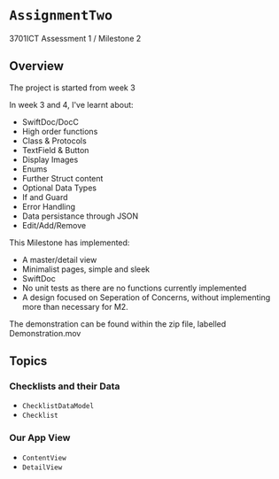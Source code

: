 # ``AssignmentTwo``

3701ICT
Assessment 1 / Milestone 2

## Overview

The project is started from week 3

In week 3 and 4, I've learnt about:
- SwiftDoc/DocC
- High order functions
- Class & Protocols
- TextField & Button
- Display Images
- Enums
- Further Struct content
- Optional Data Types
- If and Guard
- Error Handling
- Data persistance through JSON
- Edit/Add/Remove


This Milestone has implemented:
- A master/detail view
- Minimalist pages, simple and sleek
- SwiftDoc
- No unit tests as there are no functions currently implemented
- A design focused on Seperation of Concerns, without implementing more than necessary for M2.

The demonstration can be found within the zip file, labelled Demonstration.mov

## Topics

### Checklists and their Data

- ``ChecklistDataModel``
- ``Checklist``

### Our App View

- ``ContentView``
- ``DetailView``
